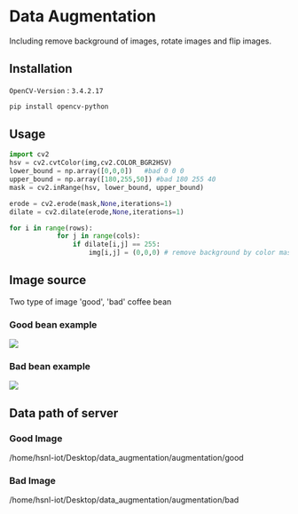 # Data Augmentation
Including remove background of images, rotate images and flip images.

## Installation
`OpenCV-Version` : `3.4.2.17`
```bash 
pip install opencv-python
```

## Usage 
```python 
import cv2
hsv = cv2.cvtColor(img,cv2.COLOR_BGR2HSV)
lower_bound = np.array([0,0,0])   #bad 0 0 0
upper_bound = np.array([180,255,50]) #bad 180 255 40
mask = cv2.inRange(hsv, lower_bound, upper_bound)

erode = cv2.erode(mask,None,iterations=1) 
dilate = cv2.dilate(erode,None,iterations=1)

for i in range(rows):
            for j in range(cols):
                if dilate[i,j] == 255:
                    img[i,j] = (0,0,0) # remove background by color mask
```
## Image source
Two type of image 'good', 'bad' coffee bean
### Good bean example
![](https://github.com/tlchou/data_augmentation/blob/master/augmentation/good/1.bmp)
### Bad bean example
![](https://github.com/tlchou/data_augmentation/blob/master/augmentation/bad/1.bmp)
## Data path of server
### Good Image 
/home/hsnl-iot/Desktop/data_augmentation/augmentation/good
### Bad Image
/home/hsnl-iot/Desktop/data_augmentation/augmentation/bad
